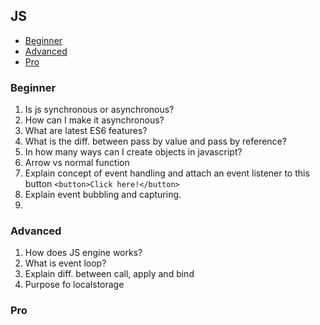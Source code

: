 ## JS

- [Beginner](#js-beginner)
- [Advanced](#js-advanced)
- [Pro](#js-pro)

### <a name="js-beginner">Beginner</a>

1. Is js synchronous or asynchronous?
2. How can I make it asynchronous?
3. What are latest ES6 features?
4. What is the diff. between pass by value and pass by reference?
5. In how many ways can I create objects in javascript?
6. Arrow vs normal function
7. Explain concept of event handling and attach an event listener to this button `<button>Click here!</button>`
8. Explain event bubbling and capturing.
9.

### <a name="js-advanced">Advanced</a>

1. How does JS engine works?
2. What is event loop?
3. Explain diff. between call, apply and bind
4. Purpose fo localstorage

### <a name="js-pro">Pro</a>
